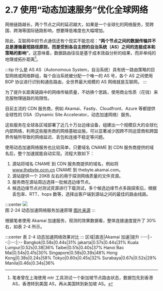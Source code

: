 # 2.7 使用“动态加速服务”优化全球网络

网络链路越长，两个节点之间的延迟越大，如果是一个全球化的网络服务，受跨国、跨海等国际链路影响，想要降低难度也大幅增加。


除此，互联网中的节点通信还有个现实不能忽视：**“两个节点之间的数据传输并不总是遵循最短路径原则，而是受到各自主控的自治系统（AS）之间的连接成本和策略的影响”**。这意味着，数据路由往往是基于成本效益分析的结果，而非单纯的地理或拓扑距离[^1]。

:::tip 什么是 AS
AS（Autonomous System，自治系统）具有统一路由策略的巨型网络或网络群组，每个自治系统被分配一个唯一的 AS 号，各个 AS 之间使用 BGP 协议进行识别和通告路由，全世界最大规模的 AS 网络就是互联网。
:::

为了提升长距离链路中的网络传输质量，不妨换个思路，使用商业性质（花钱）来克服物理链路的局限性。

目前主流的 CDN 服务商，例如 Akamai、Fastly、Cloudfront、Azure 等都提供全球性的 DSA（Dynamic Site Accelerator，动态加速网络）服务。

这些服务在全球各区域部署了近几十万台边缘设备，组建出一个规模巨大的全球化内部网络，利用这些服务商的网络基础设施，可以显著减少因跨不同运营商和跨国界传输所导致的网络延迟、丢包和连接不稳定等问题。

使用动态加速网络服务也比较简单，只要域名 CNAME 到 CDN 服务商提供的域名后，整个加速就能自动实现。流程大致如下：

1. 源站将域名 CNAME 到 CDN 服务商提供的域名，例如将 www.thebyte.ocm.cn CNAME  到 thebyte.akamai.com。
2. 源站提供一个 20KB 左右的用于探测网络质量的文件资源。
3. 服务商在源站周边选择一批候选边缘节点。
4. 候选边缘节点对测试资源进行下载测试，多个候选边缘节点多路探索后，根据丢包率、RTT、hops 数等，选择出客户端到源站之间的最佳的路由线路。

:::center
  ![](../assets/dsa.png)<br/>
 图 2-24 动态加速网络服务加速原理 [图片来源](https://www.cdnetworks.com/cn/web-performance/dynamic-web-acceleration/)
:::

根据笔者使用 Akamai 加速服务，观测的效果数据看，整体连接速度提升了 30% 右，如表 2-4 所示。

:::center
表 2-4 动态加速网络效果对比
:::
区域|直连|Akamai 加速|提升
:---|:--:|:--:|:--
Bangkok|0.58s|0.44s|31%
jakarta|0.57s|0.44s|31%
Kuala Lumpur|0.52s|0.38|36%
Taibei|0.51s|0.40s|37%
Hanoi Bac Mai|0.54s|0.41s|30%
Singapore|0.58s|0.39s|48%
Hong Kong|0.38s|0.24s|58%
Tokyo|0.60s|0.45s|32%
Surabaya|0.67s|0.52s|29%
Manila|0.46s|0.34s|36%

[^1]: 笔者曾在上海使用 mtr 工具测试一个新加坡节点路由状态，数据包先到香港 AS，香港转到美国 AS，再从美国转到新加坡 AS。
